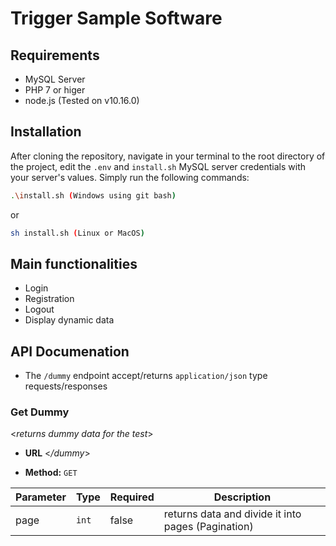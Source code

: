 # Trigger Sample Software

## Requirements

- MySQL Server
- PHP 7 or higer
- node.js (Tested on v10.16.0)

## Installation

After cloning the repository, navigate in your terminal to the root directory of the project, edit the  `.env` and `install.sh` MySQL server credentials with your server's values.
Simply run the following commands:

```sh
.\install.sh (Windows using git bash)
```
or
```sh
sh install.sh (Linux or MacOS)
```

## Main functionalities

- Login 
- Registration 
- Logout
- Display dynamic data 

## API Documenation

* The `/dummy` endpoint accept/returns `application/json` type requests/responses

### **Get Dummy**

<_returns dummy data for the test_>

* **URL** <_/dummy_>

* **Method:** `GET`

| Parameter  | Type      | Required | Description                                       |
  | ---------- | --------- | -------- | ------------------------------------------------- |
  | page      | `int`    | false     | returns data and divide it into pages (Pagination) |
